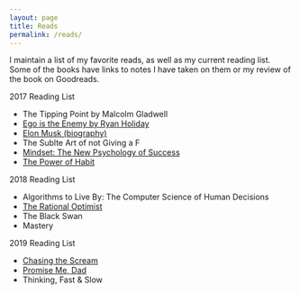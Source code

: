 ```yaml
---
layout: page
title: Reads
permalink: /reads/
---
```



I maintain a list of my favorite reads, as well as my current reading list. Some of the books have links to notes I have taken on them or my review of the book on Goodreads.

2017 Reading List

- The Tipping Point by Malcolm Gladwell
- [Ego is the Enemy by Ryan Holiday](https://docs.google.com/document/d/1f7jJsxU1ygW0gKLuIexznyoseWvYyw6xDBaq0OTcEsE/edit?usp=sharing)
- [Elon Musk (biography)](https://docs.google.com/document/d/1mRg9K17VR86n3V9zzCPMJeR4nnIsMP_5ymSWaqQnVSU/edit?usp=sharing)
- The Sublte Art of not Giving a F
- [Mindset: The New Psychology of Success](https://docs.google.com/document/d/1YOlkwFMPM0fKnPuhxBjyKqE1cX8LbXlaDt6iq0S47yo/edit?usp=sharing)
- [The Power of Habit](https://docs.google.com/document/d/1s4nvU1bA7vwRgjVFNp7DERRNxkHLE-wT8lQJddQaA-U/edit?usp=sharing)

2018 Reading List
- Algorithms to Live By: The Computer Science of Human Decisions
- [The Rational Optimist](https://docs.google.com/document/d/1Irpd7yFqso91VwNQTc2AgaPJi3bmowgEdEnyHhhtEKE/edit?usp=sharing)
- The Black Swan
- Mastery

2019 Reading List
- [Chasing the Scream](https://docs.google.com/document/d/1b_ZP1bi7P2h1iVnPqfjoJc8d1FzSNFSgsVcKvWTcovg/edit?usp=sharing)
- [Promise Me, Dad](https://docs.google.com/document/d/19rKF2ol6OLfvMOU6xlt3GFHr083Ml7qoSEifHHFuT2U/edit?usp=sharing)
- Thinking, Fast & Slow



